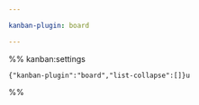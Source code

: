 ```yaml
---

kanban-plugin: board

---
```




%% kanban:settings
```
{"kanban-plugin":"board","list-collapse":[]}u
```
%%